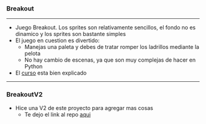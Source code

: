 ### Breakout
---
* Juego Breakout. Los sprites son relativamente sencillos, el fondo no es dinamico y los sprites son bastante simples
* El juego en cuestion es divertido:
  * Manejas una paleta y debes de tratar romper los ladrillos mediante la pelota
  * No hay cambio de escenas, ya que son muy complejas de hacer en Python
* El [curso](https://www.udemy.com/share/101LFmAEcceF1VRngD/) esta bien explicado
---
### BreakoutV2
 * Hice una V2 de este proyecto para agregar mas cosas
    * Te dejo el link al repo [aqui](https://github.com/MarcoPaoletta/BreakoutV2)
